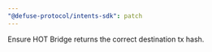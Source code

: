 ```yaml
---
"@defuse-protocol/intents-sdk": patch
---
```


Ensure HOT Bridge returns the correct destination tx hash. 
